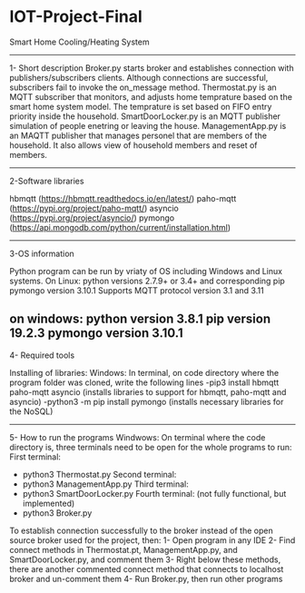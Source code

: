 # IOT-Project-Final
Smart Home Cooling/Heating System

---------------------------------------------------------------------------------------------------------------------------------------
1- Short description
Broker.py starts broker and establishes connection with publishers/subscribers clients. Although connections are successful, subscribers fail to invoke the on_message method.
Thermostat.py is an MQTT subscriber that monitors, and adjusts home temprature based on the smart home system model. The temprature is set based on FIFO entry priority inside the household.
SmartDoorLocker.py is an MQTT publisher simulation of people enetring or leaving the house.
ManagementApp.py is an MAQTT publisher that manages personel that are members of the household. It also allows view of household members and reset of members.

---------------------------------------------------------------------------------------------------------------------------------------
2-Software libraries

hbmqtt (https://hbmqtt.readthedocs.io/en/latest/)
paho-mqtt (https://pypi.org/project/paho-mqtt/) 
asyncio (https://pypi.org/project/asyncio/)
pymongo (https://api.mongodb.com/python/current/installation.html)

---------------------------------------------------------------------------------------------------------------------------------------
3-OS information

Python program can be run by vriaty of OS including Windows and Linux systems. 
On Linux:
python versions 2.7.9+ or 3.4+ and corresponding pip 
pymongo version 3.10.1
Supports MQTT protocol version 3.1 and 3.11

on windows:
python version 3.8.1
pip version 19.2.3
pymongo version 3.10.1 
---------------------------------------------------------------------------------------------------------------------------------------
4- Required tools

Installing of libraries:
Windows: In terminal, on code directory where the program folder was cloned, write the following lines
-pip3 install hbmqtt paho-mqtt asyncio (installs libraries to support for hbmqtt, paho-mqtt and asyncio)
-python3 -m pip install pymongo (installs necessary libraries for the NoSQL)

---------------------------------------------------------------------------------------------------------------------------------------
5- How to run the programs
Windwows:
On terminal where the code directory is, three terminals need to be open for the whole programs to run:
First terminal:
- python3 Thermostat.py
Second terminal:
- python3 ManagementApp.py
Third terminal:
- python3 SmartDoorLocker.py
Fourth terminal: (not fully functional, but implemented)
- python3 Broker.py

To establish connection successfully to the broker instead of the open source broker used for the project, then:
1- Open program in any IDE
2- Find connect methods in Thermostat.pt, ManagementApp.py, and SmartDoorLocker.py, and comment them
3- Right below these methods, there are another commented connect method that connects to localhost broker and un-comment them
4- Run Broker.py, then run other programs 
